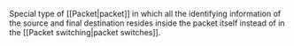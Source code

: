 Special type of [[Packet|packet]] in which all the identifying information of the source and final destination resides inside the packet itself instead of in the [[Packet switching|packet switches]].





